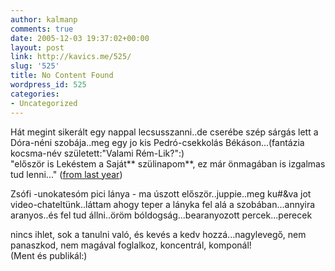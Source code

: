 ```yaml
---
author: kalmanp
comments: true
date: 2005-12-03 19:37:02+00:00
layout: post
link: http://kavics.me/525/
slug: '525'
title: No Content Found
wordpress_id: 525
categories:
- Uncategorized
---
```


Hát megint sikerált egy nappal lecsusszanni..de cserébe szép sárgás lett a Dóra-néni szobája..meg egy jo kis Pedró-csekkolás Békáson...(fantázia kocsma-név született:"Valami Rém-Lik?":)  
"először is Lekéstem a Saját** szülinapom**, ez már önmagában is izgalmas tud lenni..." ([from last year](http://kavics.freeblog.hu/archives/2004_Dec_kavics.htm#343358))




Zsófi -unokatesóm pici lánya - ma úszott először..juppie..meg ku#&va jot video-chateltünk..láttam ahogy teper a lányka fel alá a szobában...annyira aranyos..és fel tud állni..öröm bóldogság...bearanyozott percek...perecek




nincs ihlet, sok a tanulni való, és kevés a kedv hozzá...nagylevegő, nem panaszkod, nem magával foglalkoz, koncentrál, komponál!  
(Ment és publikál:)
